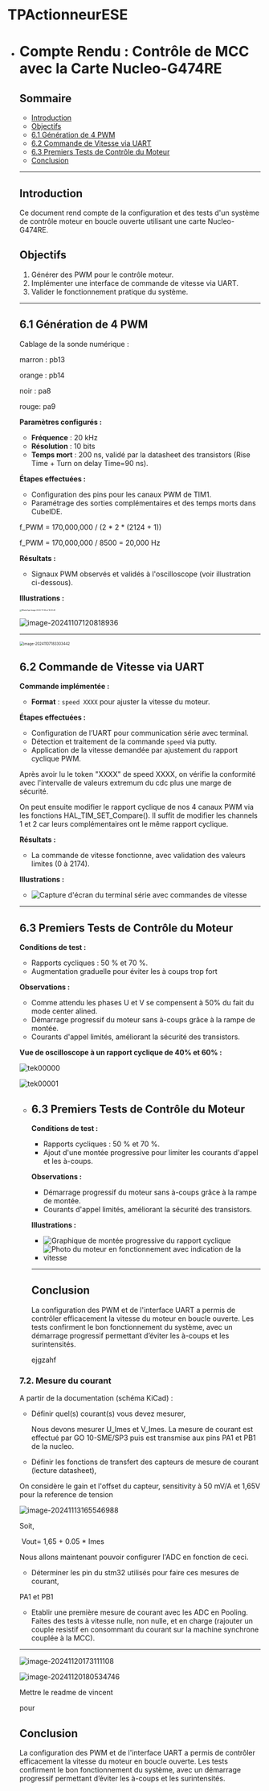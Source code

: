 # TPActionneurESE

- # Compte Rendu : Contrôle de MCC avec la Carte Nucleo-G474RE

  ## Sommaire
  - [Introduction](#introduction)
  - [Objectifs](#objectifs)
  - [6.1 Génération de 4 PWM](#61-génération-de-4-pwm)
  - [6.2 Commande de Vitesse via UART](#62-commande-de-vitesse-via-uart)
  - [6.3 Premiers Tests de Contrôle du Moteur](#63-premiers-tests-de-contrôle-du-moteur)
  - [Conclusion](#conclusion)

  ---

  ## Introduction

  Ce document rend compte de la configuration et des tests d'un système de contrôle moteur en boucle ouverte utilisant une carte Nucleo-G474RE.

  ## Objectifs

  1. Générer des PWM pour le contrôle moteur.
  2. Implémenter une interface de commande de vitesse via UART.
  3. Valider le fonctionnement pratique du système.

  ---

  ## 6.1 Génération de 4 PWM

  Cablage de la sonde numérique :
  
  marron : pb13
  
  orange : pb14
  
  noir : pa8
  
  rouge:  pa9
  
  
  
  
  
  
  
  **Paramètres configurés :**
  
  - **Fréquence** : 20 kHz
  - **Résolution** : 10 bits
  - **Temps mort** : 200 ns, validé par la datasheet des transistors (Rise Time + Turn on delay Time=90 ns).

  **Étapes effectuées :**
  - Configuration des pins pour les canaux PWM de TIM1.
  - Paramétrage des sorties complémentaires et des temps morts dans CubeIDE.

  

  f_PWM = 170,000,000 / (2 * 2 * (2124 + 1))

  
  
  f_PWM = 170,000,000 / 8500 = 20,000 Hz
  
  **Résultats :**
  - Signaux PWM observés et validés à l'oscilloscope (voir illustration ci-dessous).
  
  **Illustrations :**
  
  <img src="./WhatsApp%20Image%202024-11-06%20at%2019.20.49-1730977352039-2.jpeg" alt="WhatsApp Image 2024-11-06 at 19.20.49" style="zoom: 25%;" />

  ![image-20241107120818936](./image-20241107120818936.png)

  ---

  <img src="./image-20241107183303442.png" alt="image-20241107183303442" style="zoom: 50%;" />

  ## 6.2 Commande de Vitesse via UART

  **Commande implémentée :**
  - **Format** : `speed XXXX` pour ajuster la vitesse du moteur.
  
  **Étapes effectuées :**
  
  - Configuration de l’UART pour communication série avec terminal.
  - Détection et traitement de la commande `speed` via putty.
  - Application de la vitesse demandée par ajustement du rapport cyclique PWM.
  
  
  
  Après avoir lu le token "XXXX" de speed XXXX, on vérifie la conformité avec l'intervalle de valeurs extremum du cdc plus une marge de sécurité.
  
  On peut ensuite modifier le rapport cyclique de nos 4 canaux PWM via les fonctions HAL_TIM_SET_Compare(). Il suffit de modifier les channels 1 et 2 car leurs complémentaires ont le même rapport cyclique.
  
  
  
  **Résultats :**
  
  - La commande de vitesse fonctionne, avec validation des valeurs limites (0 à 2174).
  
  
  
  **Illustrations :**
  
  - ![Capture d'écran du terminal série avec commandes de vitesse](lien_image)
  
  ---
  
  ## 6.3 Premiers Tests de Contrôle du Moteur
  
  **Conditions de test :**
  - Rapports cycliques : 50 % et 70 %.
  - Augmentation graduelle pour éviter les à coups trop fort
  
  **Observations :**
  - Comme attendu les phases U et V se compensent à 50% du fait du mode center alined.
  - Démarrage progressif du moteur sans à-coups grâce à la rampe de montée.
  - Courants d'appel limités, améliorant la sécurité des transistors.
  
  **Vue de oscilloscope à un rapport cyclique de 40% et 60% :**
  
  
  
  
  
  ![tek00000](./repoimg/tek00000.png)
  
  ![tek00001](./repoimg/tek00001.png)
  
  
  
  - ## 6.3 Premiers Tests de Contrôle du Moteur
  
    **Conditions de test :**
  
    - Rapports cycliques : 50 % et 70 %.
    - Ajout d'une montée progressive pour limiter les courants d'appel et les à-coups.
  
    **Observations :**
  
    - Démarrage progressif du moteur sans à-coups grâce à la rampe de montée.
    - Courants d'appel limités, améliorant la sécurité des transistors.
  
    **Illustrations :**
  
    - ![Graphique de montée progressive du rapport cyclique](./../../../Downloads/lien_image)
    - ![Photo du moteur en fonctionnement avec indication de la vitesse](./../../../Downloads/lien_image)
  
    ---
  
    ## Conclusion
  
    La configuration des PWM et de l'interface UART a permis de contrôler efficacement la vitesse du moteur en boucle ouverte. Les tests confirment le bon fonctionnement du système, avec un démarrage progressif permettant d’éviter les à-coups et les surintensités.
  
    ejgzahf
  
  
  
  ### 7.2. Mesure du courant
  
  A partir de la documentation (schéma KiCad) : 
  
  - Définir quel(s) courant(s) vous devez mesurer,
  
    Nous devons mesurer U_Imes et V_Imes. La mesure de courant est effectué par GO 10-SME/SP3 puis est transmise aux pins PA1 et PB1 de la nucleo.
  
    
  
  - Définir les fonctions de transfert des capteurs de mesure de courant (lecture datasheet),
  
  On considère le gain et l'offset du capteur, sensitivity à 50 mV/A et 1,65V pour la reference de tension
  
  ![image-20241113165546988](./../../../../../home/vincent/Documents/ese_3a/reseaux_bus_de_terrain/bus_reseaux/docs_annexes/img/23_oct_18h59/image-20241113165546988.png)
  
  Soit, 
  
  ​		Vout= 1,65 + 0.05 * Imes
  
  Nous allons maintenant pouvoir configurer l'ADC en fonction de ceci.
  
  
  
  - Déterminer les pin du stm32 utilisés pour faire ces mesures de courant,
  
  PA1 et PB1
  
  
  
  - Etablir une première mesure de courant avec les ADC en Pooling. Faites des  tests à vitesse nulle, non nulle, et en charge (rajouter un couple  resistif en consommant du courant sur la machine synchrone couplée à la  MCC).
  
  
  
  
  
  
  
  ---
  
  ![image-20241120173111108](./repoimg/image-20241120173111108.png)
  
  
  
  
  
  ![image-20241120180534746](./repoimg/image-20241120180534746.png)
  
  Mettre le readme de vincent 
  
  pour
  
  
  
  ## Conclusion
  
  La configuration des PWM et de l'interface UART a permis de contrôler efficacement la vitesse du moteur en boucle ouverte. Les tests confirment le bon fonctionnement du système, avec un démarrage progressif permettant d’éviter les à-coups et les surintensités.
  
  